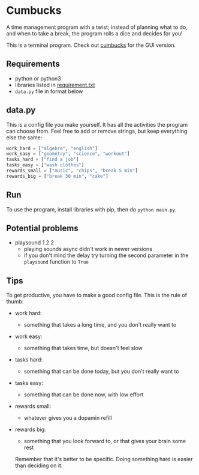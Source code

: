 # Cumbucks
A time management program with a twist; instead of planning what to do, and when to take a break, the program rolls a dice and decides for you! 

This is a terminal program. Check out [cumbucks](https://github.com/askeladd123/cumbucks) for the GUI version.

## Requirements
* python or python3
* libraries listed in [requirement.txt](requirement.txt)
* ```data.py``` file in format below

## data.py
This is a config file you make yourself. It has all the activities the program can choose from. Feel free to add or remove strings, but keep everything else the same:  

```python
work_hard = ["algebra", "english"]
work_easy = ["geometry", "science", "workout"]
tasks_hard = ["find a job"]
tasks_easy = ["wash clothes"]
rewards_small = ["music", "chips", "break 5 min"]
rewards_big = ["break 30 min", "cake"]
```

## Run
To use the program, install libraries with pip, then do ```python main.py```.

## Potential problems
* playsound 1.2.2
  * playing sounds async didn't work in newer versions
  * if you don't mind the delay try turning the second parameter in the ```playsound``` function to ```True```

## Tips
To get productive, you have to make a good config file. This is the rule of thumb:
* work hard: 
  * something that takes a long time, and you don't really want to
* work easy:
  * something that takes time, but doesn't feel slow
* tasks hard:
  * something that can be done today, but you don't really want to
* tasks easy:
  * something that can be done now, with low effort
* rewards small:
  * whatever gives you a dopamin refill
* rewards big:
  * something that you look forward to, or that gives your brain some rest

  Remember that it's better to be specific. Doing something hard is easier than deciding on it.
